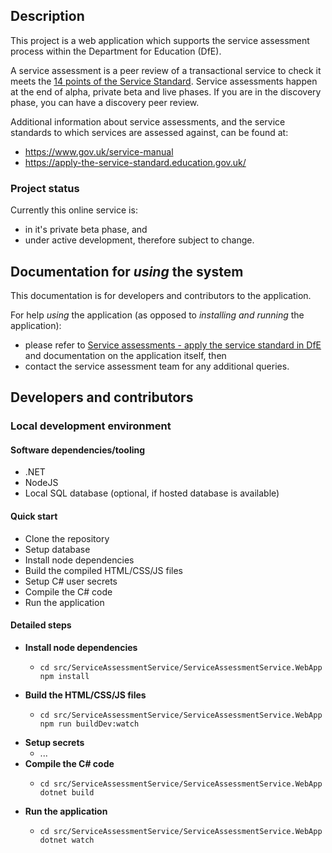 ## Description

This project is a web application which supports the service assessment process within the Department for Education (DfE).

[//]: # (Note that formal service assessments and informal peer reviews are both to be supported, and their terms are used interchangeably except where explicitly indicated otherwise.)


[//]: # (- Service teams:)
[//]: # (  - requesting an assessment of their service)
[//]: # (  - viewing the status of their service assessment)
[//]: # (  - providing feedback for their service assessment)
[//]: # (- Service assessors:)
[//]: # (  - planning and conducting service assessments)
[//]: # (  - recording service feedback)
[//]: # (- Administrative teams:)
[//]: # (  - managing and coordinating the service assessment process)
[//]: # (  - recording service assessor activity)
[//]: # (- General:)
[//]: # (  - viewing service assessment reports)

A service assessment is a peer review of a transactional service to check it meets
the [14 points of the Service Standard](https://www.gov.uk/service-manual/service-standard).
Service assessments happen at the end of alpha, private beta and live phases. If you are in the discovery phase, you can
have a discovery peer review.

Additional information about service assessments, and the service standards to which services are assessed against, can
be found at:

- https://www.gov.uk/service-manual
- https://apply-the-service-standard.education.gov.uk/

### Project status

Currently this online service is:
- in it's private beta phase, and
- under active development, therefore subject to change.

## Documentation for _using_ the system

This documentation is for developers and contributors to the application.

For help _using_ the application (as opposed to _installing and running_ the application):

- please refer to [Service assessments - apply the service standard in DfE](https://apply-the-service-standard.education.gov.uk/service-assessments)
  and documentation on the application itself, then
- contact the service assessment team for any additional queries.

## Developers and contributors

### Local development environment

#### Software dependencies/tooling
- .NET
- NodeJS
- Local SQL database (optional, if hosted database is available)

#### Quick start
- Clone the repository
- Setup database
- Install node dependencies
- Build the compiled HTML/CSS/JS files
- Setup C# user secrets
- Compile the C# code
- Run the application

#### Detailed steps
- **Install node dependencies**
    - ```shell
      cd src/ServiceAssessmentService/ServiceAssessmentService.WebApp
      npm install
      ```
- **Build the HTML/CSS/JS files**
    - ```shell
      cd src/ServiceAssessmentService/ServiceAssessmentService.WebApp
      npm run buildDev:watch
      ```
- **Setup secrets**
    - ...
- **Compile the C# code**
    - ```shell
      cd src/ServiceAssessmentService/ServiceAssessmentService.WebApp
      dotnet build
      ```
- **Run the application**
    - ```shell
      cd src/ServiceAssessmentService/ServiceAssessmentService.WebApp
      dotnet watch
      ```

